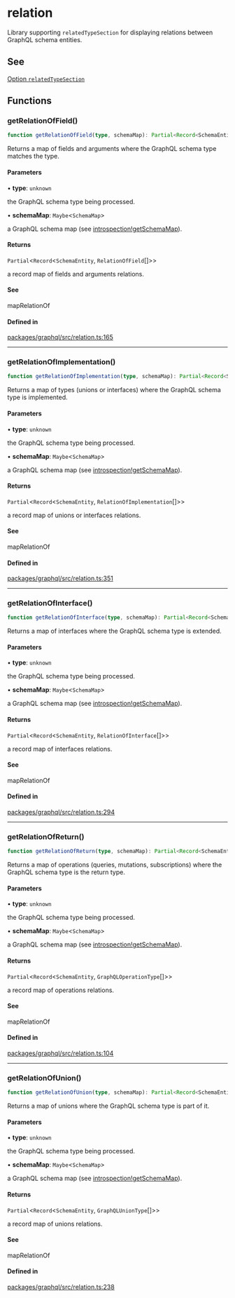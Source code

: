# relation

Library supporting `relatedTypeSection` for displaying relations between GraphQL schema entities.

## See

[Option `relatedTypeSection`](https://graphql-markdown.dev/docs/settings#printtypeoptions)

## Functions

### getRelationOfField()

```ts
function getRelationOfField(type, schemaMap): Partial<Record<SchemaEntity, RelationOfField[]>>
```

Returns a map of fields and arguments where the GraphQL schema type matches the type.

#### Parameters

• **type**: `unknown`

the GraphQL schema type being processed.

• **schemaMap**: `Maybe`\<`SchemaMap`\>

a GraphQL schema map (see [introspection!getSchemaMap](introspection.md#getschemamap)).

#### Returns

`Partial`\<`Record`\<`SchemaEntity`, `RelationOfField`[]\>\>

a record map of fields and arguments relations.

#### See

mapRelationOf

#### Defined in

[packages/graphql/src/relation.ts:165](https://github.com/graphql-markdown/graphql-markdown/blob/main/packages/graphql/src/relation.ts#L165)

***

### getRelationOfImplementation()

```ts
function getRelationOfImplementation(type, schemaMap): Partial<Record<SchemaEntity, RelationOfImplementation[]>>
```

Returns a map of types (unions or interfaces) where the GraphQL schema type is implemented.

#### Parameters

• **type**: `unknown`

the GraphQL schema type being processed.

• **schemaMap**: `Maybe`\<`SchemaMap`\>

a GraphQL schema map (see [introspection!getSchemaMap](introspection.md#getschemamap)).

#### Returns

`Partial`\<`Record`\<`SchemaEntity`, `RelationOfImplementation`[]\>\>

a record map of unions or interfaces relations.

#### See

mapRelationOf

#### Defined in

[packages/graphql/src/relation.ts:351](https://github.com/graphql-markdown/graphql-markdown/blob/main/packages/graphql/src/relation.ts#L351)

***

### getRelationOfInterface()

```ts
function getRelationOfInterface(type, schemaMap): Partial<Record<SchemaEntity, RelationOfInterface[]>>
```

Returns a map of interfaces where the GraphQL schema type is extended.

#### Parameters

• **type**: `unknown`

the GraphQL schema type being processed.

• **schemaMap**: `Maybe`\<`SchemaMap`\>

a GraphQL schema map (see [introspection!getSchemaMap](introspection.md#getschemamap)).

#### Returns

`Partial`\<`Record`\<`SchemaEntity`, `RelationOfInterface`[]\>\>

a record map of interfaces relations.

#### See

mapRelationOf

#### Defined in

[packages/graphql/src/relation.ts:294](https://github.com/graphql-markdown/graphql-markdown/blob/main/packages/graphql/src/relation.ts#L294)

***

### getRelationOfReturn()

```ts
function getRelationOfReturn(type, schemaMap): Partial<Record<SchemaEntity, GraphQLOperationType[]>>
```

Returns a map of operations (queries, mutations, subscriptions) where the GraphQL schema type is the return type.

#### Parameters

• **type**: `unknown`

the GraphQL schema type being processed.

• **schemaMap**: `Maybe`\<`SchemaMap`\>

a GraphQL schema map (see [introspection!getSchemaMap](introspection.md#getschemamap)).

#### Returns

`Partial`\<`Record`\<`SchemaEntity`, `GraphQLOperationType`[]\>\>

a record map of operations relations.

#### See

mapRelationOf

#### Defined in

[packages/graphql/src/relation.ts:104](https://github.com/graphql-markdown/graphql-markdown/blob/main/packages/graphql/src/relation.ts#L104)

***

### getRelationOfUnion()

```ts
function getRelationOfUnion(type, schemaMap): Partial<Record<SchemaEntity, GraphQLUnionType[]>>
```

Returns a map of unions where the GraphQL schema type is part of it.

#### Parameters

• **type**: `unknown`

the GraphQL schema type being processed.

• **schemaMap**: `Maybe`\<`SchemaMap`\>

a GraphQL schema map (see [introspection!getSchemaMap](introspection.md#getschemamap)).

#### Returns

`Partial`\<`Record`\<`SchemaEntity`, `GraphQLUnionType`[]\>\>

a record map of unions relations.

#### See

mapRelationOf

#### Defined in

[packages/graphql/src/relation.ts:238](https://github.com/graphql-markdown/graphql-markdown/blob/main/packages/graphql/src/relation.ts#L238)
